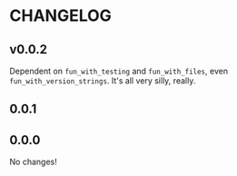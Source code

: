 CHANGELOG
=========

v0.0.2
------

Dependent on `fun_with_testing` and `fun_with_files`, even `fun_with_version_strings`.  It's all very silly, really.

0.0.1
-----




0.0.0
-----

No changes!